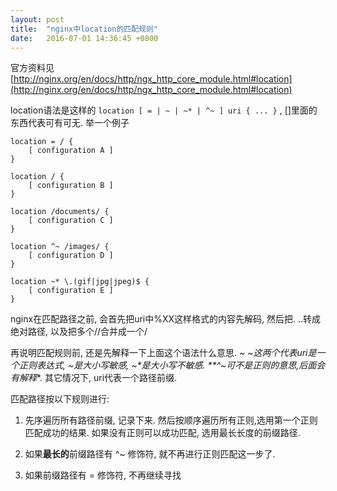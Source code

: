 ```yaml
---
layout: post
title:  "nginx中location的匹配规则"
date:   2016-07-01 14:36:45 +0800
---
```


官方资料见 [http://nginx.org/en/docs/http/ngx_http_core_module.html#location](http://nginx.org/en/docs/http/ngx_http_core_module.html#location)

location语法是这样的 `location [ = | ~ | ~* | ^~ ] uri { ... }` , []里面的东西代表可有可无. 举一个例子

```
location = / {
    [ configuration A ]
}

location / {
    [ configuration B ]
}

location /documents/ {
    [ configuration C ]
}

location ^~ /images/ {
    [ configuration D ]
}

location ~* \.(gif|jpg|jpeg)$ {
    [ configuration E ]
}
```

nginx在匹配路径之前, 会首先把uri中%XX这样格式的内容先解码, 然后把. ..转成绝对路径, 以及把多个//合并成一个/

再说明匹配规则前, 还是先解释一下上面这个语法什么意思. ~ ~*这两个代表uri是一个正则表达式, ~是大小写敏感, ~*是大小写不敏感.  **^~可不是正则的意思,后面会有解释**. 其它情况下, uri代表一个路径前缀.

匹配路径按以下规则进行:

1. 先序遍历所有路径前缀, 记录下来. 然后按顺序遍历所有正则,选用第一个正则匹配成功的结果. 如果没有正则可以成功匹配, 选用最长长度的前缀路径.

2. 如果**最长的**前缀路径有 ^~ 修饰符, 就不再进行正则匹配这一步了.

3. 如果前缀路径有 = 修饰符, 不再继续寻找

